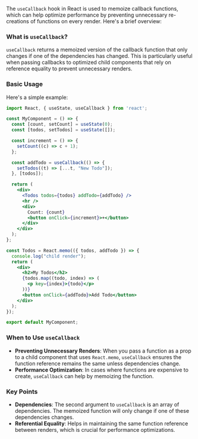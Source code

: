 The `useCallback` hook in React is used to memoize callback functions, which can help optimize performance by preventing unnecessary re-creations of functions on every render. Here's a brief overview:

### What is `useCallback`?

`useCallback` returns a memoized version of the callback function that only changes if one of the dependencies has changed. This is particularly useful when passing callbacks to optimized child components that rely on reference equality to prevent unnecessary renders.

### Basic Usage

Here's a simple example:

```jsx
import React, { useState, useCallback } from 'react';

const MyComponent = () => {
  const [count, setCount] = useState(0);
  const [todos, setTodos] = useState([]);

  const increment = () => {
    setCount((c) => c + 1);
  };

  const addTodo = useCallback(() => {
    setTodos((t) => [...t, "New Todo"]);
  }, [todos]);

  return (
    <div>
      <Todos todos={todos} addTodo={addTodo} />
      <hr />
      <div>
        Count: {count}
        <button onClick={increment}>+</button>
      </div>
    </div>
  );
};

const Todos = React.memo(({ todos, addTodo }) => {
  console.log("child render");
  return (
    <div>
      <h2>My Todos</h2>
      {todos.map((todo, index) => (
        <p key={index}>{todo}</p>
      ))}
      <button onClick={addTodo}>Add Todo</button>
    </div>
  );
});

export default MyComponent;
```

### When to Use `useCallback`

- **Preventing Unnecessary Renders**: When you pass a function as a prop to a child component that uses `React.memo`, `useCallback` ensures the function reference remains the same unless dependencies change.
- **Performance Optimization**: In cases where functions are expensive to create, `useCallback` can help by memoizing the function.

### Key Points

- **Dependencies**: The second argument to `useCallback` is an array of dependencies. The memoized function will only change if one of these dependencies changes.
- **Referential Equality**: Helps in maintaining the same function reference between renders, which is crucial for performance optimizations.
